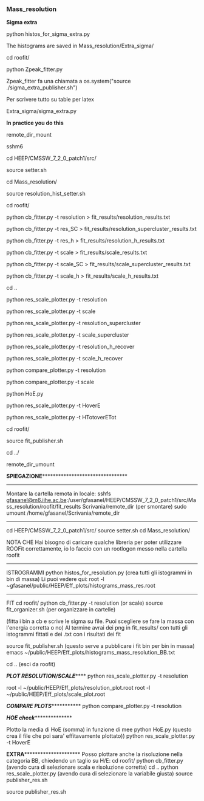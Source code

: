 ### Mass_resolution

**Sigma extra**

python histos_for_sigma_extra.py

The histograms are saved in Mass_resolution/Extra_sigma/

cd roofit/

python Zpeak_fitter.py

Zpeak_fitter fa una chiamata a os.system("source ./sigma_extra_publisher.sh")

Per scrivere tutto su table per latex

Extra_sigma/sigma_extra.py


**In practice you do this**

remote_dir_mount

sshm6

cd HEEP/CMSSW_7_2_0_patch1/src/

source setter.sh

cd Mass_resolution/

source resolution_hist_setter.sh

cd roofit/

python cb_fitter.py -t resolution > fit_results/resolution_results.txt

python cb_fitter.py -t res_SC > fit_results/resolution_supercluster_results.txt

python cb_fitter.py -t res_h > fit_results/resolution_h_results.txt

python cb_fitter.py -t scale > fit_results/scale_results.txt

python cb_fitter.py -t scale_SC > fit_results/scale_supercluster_results.txt

python cb_fitter.py -t scale_h > fit_results/scale_h_results.txt

cd ..

python res_scale_plotter.py -t resolution

python res_scale_plotter.py -t scale

python res_scale_plotter.py -t resolution_supercluster

python res_scale_plotter.py -t scale_supercluster

python res_scale_plotter.py -t resolution_h_recover

python res_scale_plotter.py -t scale_h_recover

python compare_plotter.py -t resolution

python compare_plotter.py -t scale

python HoE.py

python res_scale_plotter.py -t HoverE

python res_scale_plotter.py -t HTotoverETot

cd roofit/

source fit_publisher.sh

cd ../

remote_dir_umount



************SPIEGAZIONE********************************************



***************************************
Montare la cartella remota in locale:
sshfs gfasanel@m6.iihe.ac.be:/user/gfasanel/HEEP/CMSSW_7_2_0_patch1/src/Mass_resolution/roofit/fit_results Scrivania/remote_dir
(per smontare) sudo umount /home/gfasanel/Scrivania/remote_dir
*********************************************

cd HEEP/CMSSW_7_2_0_patch1/src/
source setter.sh
cd Mass_resolution/

NOTA CHE Hai bisogno di caricare qualche libreria per poter utilizzare ROOFit correttamente,
io lo faccio con un rootlogon messo nella cartella roofit
**********************************************
ISTROGRAMMI
python histos_for_resolution.py
(crea tutti gli istogrammi in bin di massa)
Li puoi vedere qui:
root -l ~gfasanel/public/HEEP/Eff_plots/histograms_mass_res.root 
**********************************************
FIT
cd roofit/
python cb_fitter.py -t resolution (or scale)
source fit_organizer.sh (per organizzare in cartelle)

(fitta i bin a cb e scrive le sigma su file. Puoi scegliere se fare la massa con l'energia corretta o no)
Al termine avrai dei png in fit_results/ con tutti gli istogrammi fittati e dei .txt con i risultati dei fit

source fit_publisher.sh
(questo serve a pubblicare i fit bin per bin in massa)
emacs ~/public/HEEP/Eff_plots/histograms_mass_resolution_BB.txt

cd ..
(esci da roofit)

***********PLOT RESOLUTION/SCALE***************
python res_scale_plotter.py -t resolution

root -l ~/public/HEEP/Eff_plots/resolution_plot.root 
root -l ~/public/HEEP/Eff_plots/scale_plot.root 

***********COMPARE PLOTS**********************
python compare_plotter.py -t resolution

***********HOE check*************************

Plotto la media di HoE (somma) in funzione di mee
python HoE.py (questo crea il file che poi sara' effitavamente plottato))
python res_scale_plotter.py -t HoverE

**********EXTRA*******************************
Posso plottare anche la risoluzione nella categoria BB, chiedendo un taglio su H/E:
cd roofit/
python cb_fitter.py (avendo cura di selezionare scala e risoluzione corretta)
cd ..
python res_scale_plotter.py (avendo cura di selezionare la variabile giusta)
source publisher_res.sh

source publisher_res.sh
